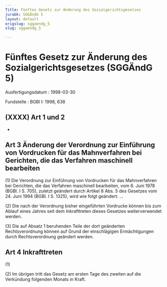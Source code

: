 ```yaml
---
Title: Fünftes Gesetz zur Änderung des Sozialgerichtsgesetzes
jurabk: SGGÄndG 5
layout: default
origslug: sggaendg_5
slug: sggaendg_5

---
```


# Fünftes Gesetz zur Änderung des Sozialgerichtsgesetzes (SGGÄndG 5)

Ausfertigungsdatum
:   1998-03-30

Fundstelle
:   BGBl I: 1998, 638



## (XXXX) Art 1 und 2

-


## Art 3 Änderung der Verordnung zur Einführung von Vordrucken für das Mahnverfahren bei Gerichten, die das Verfahren maschinell bearbeiten

(1)
Die Verordnung zur Einführung von Vordrucken für das Mahnverfahren bei
Gerichten, die das Verfahren maschinell bearbeiten, vom 6. Juni 1978
(BGBl. I S. 705), zuletzt geändert durch Artikel 8 Abs. 5 des Gesetzes
vom 24. Juni 1994 (BGBl. I S. 1325), wird wie folgt geändert:
...

(2) Die nach der Verordnung bisher eingeführten Vordrucke können bis
zum Ablauf eines Jahres seit dem Inkrafttreten dieses Gesetzes
weiterverwendet werden.

(3) Die auf Absatz 1 beruhenden Teile der dort geänderten
Rechtsverordnung können auf Grund der einschlägigen Ermächtigungen
durch Rechtsverordnung geändert werden.


## Art 4 Inkrafttreten

(1)

(2) Im übrigen tritt das Gesetz am ersten Tage des zweiten auf die
Verkündung folgenden Monats in Kraft.

